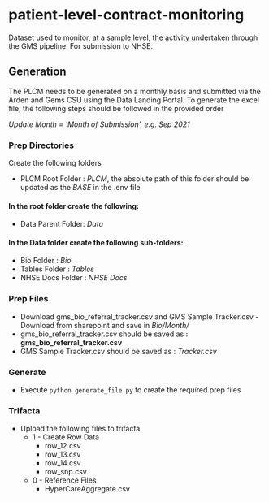 # patient-level-contract-monitoring
Dataset used to monitor, at a sample level, the activity undertaken through the GMS pipeline. For submission to NHSE.

## Generation 
The PLCM needs to be generated on a monthly basis and submitted via the Arden and Gems CSU using the Data Landing Portal. To generate the excel file, the following steps should be followed in the provided order

_Update Month = 'Month of Submission', e.g. Sep 2021_

### Prep Directories
Create the following folders
- PLCM Root Folder : _PLCM_, the absolute path of this folder should be updated as the _BASE_ in the .env file
#### In the root folder create the following:
- Data Parent Folder: _Data_
#### In the Data folder create the following sub-folders:
- Bio Folder : _Bio_
- Tables Folder : _Tables_
- NHSE Docs Folder : _NHSE Docs_


### Prep Files 
- Download gms_bio_referral_tracker.csv and GMS Sample Tracker.csv - Download from sharepoint and save in _Bio/Month/_
- gms_bio_referral_tracker.csv should be saved as : __gms_bio_referral_tracker.csv__
- GMS Sample Tracker.csv should be saved as : _Tracker.csv_

### Generate
- Execute `python generate_file.py` to create the required prep files

### Trifacta
- Upload the following files to trifacta
    - 1 - Create Row Data
      - row_12.csv
      - row_13.csv
      - row_14.csv
      - row_snp.csv
    - 0 - Reference Files
      - HyperCareAggregate.csv
